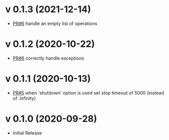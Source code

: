 # v 0.1.3 (2021-12-14)
* [PR#6](https://github.com/annkissam/dep_multi/pull/7) handle an empty list of operations

# v 0.1.2 (2020-10-22)
* [PR#6](https://github.com/annkissam/dep_multi/pull/6) correctly handle exceptions

# v 0.1.1 (2020-10-13)
* [PR#5](https://github.com/annkissam/dep_multi/pull/5) when 'shutdown' option is used set stop timeout of 5000 (instead of :infinity)

# v 0.1.0 (2020-09-28)
* Initial Release
